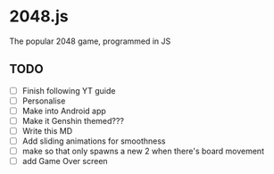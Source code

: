 # 2048.js
The popular 2048 game, programmed in JS

## TODO
- [ ] Finish following YT guide
- [ ] Personalise
- [ ] Make into Android app
- [ ] Make it Genshin themed???
- [ ] Write this MD
- [ ] Add sliding animations for smoothness
- [ ] make so that only spawns a new 2 when there's board movement
- [ ] add Game Over screen
